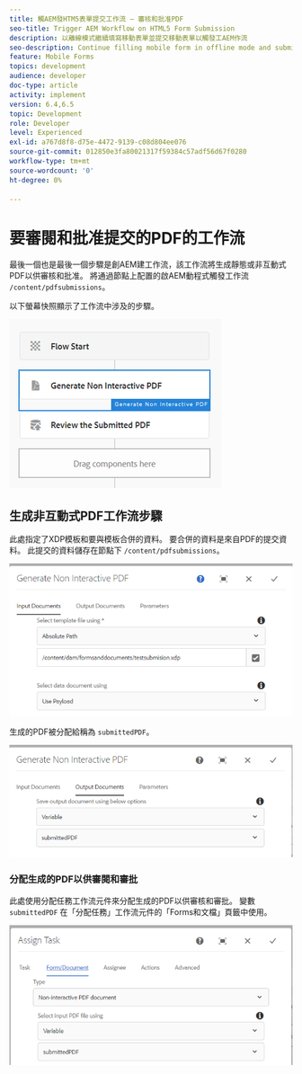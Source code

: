 ```yaml
---
title: 觸AEM發HTM5表單提交工作流 — 審核和批准PDF
seo-title: Trigger AEM Workflow on HTML5 Form Submission
description: 以離線模式繼續填寫移動表單並提交移動表單以觸發工AEM作流
seo-description: Continue filling mobile form in offline mode and submit mobile form to trigger AEM workflow
feature: Mobile Forms
topics: development
audience: developer
doc-type: article
activity: implement
version: 6.4,6.5
topic: Development
role: Developer
level: Experienced
exl-id: a767d8f8-d75e-4472-9139-c08d804ee076
source-git-commit: 012850e3fa80021317f59384c57adf56d67f0280
workflow-type: tm+mt
source-wordcount: '0'
ht-degree: 0%

---
```


# 要審閱和批准提交的PDF的工作流

最後一個也是最後一個步驟是創AEM建工作流，該工作流將生成靜態或非互動式PDF以供審核和批准。 將通過節點上配置的啟AEM動程式觸發工作流 `/content/pdfsubmissions`。

以下螢幕快照顯示了工作流中涉及的步驟。

![工作流程](assets/workflow.PNG)

## 生成非互動式PDF工作流步驟

此處指定了XDP模板和要與模板合併的資料。 要合併的資料是來自PDF的提交資料。 此提交的資料儲存在節點下 `/content/pdfsubmissions`。

![工作流程](assets/generate-pdf1.PNG)

生成的PDF被分配給稱為 `submittedPDF`。

![工作流程](assets/generate-pdf2.PNG)

### 分配生成的PDF以供審閱和審批

此處使用分配任務工作流元件來分配生成的PDF以供審核和審批。 變數 `submittedPDF` 在「分配任務」工作流元件的「Forms和文檔」頁籤中使用。

![工作流程](assets/assign-task.PNG)
